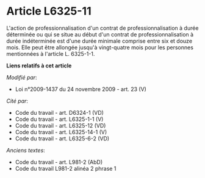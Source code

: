 # Article L6325-11

L'action de professionnalisation d'un contrat de professionnalisation à durée déterminée ou qui se situe au début d'un
contrat de professionnalisation à durée indéterminée est d'une durée minimale comprise entre six et douze mois. Elle peut
être allongée jusqu'à vingt-quatre mois pour les personnes mentionnées à l'article L. 6325-1-1.

**Liens relatifs à cet article**

_Modifié par_:

  - Loi n°2009-1437 du 24 novembre 2009 - art. 23 (V)

_Cité par_:

  - Code du travail - art. D6324-1 (VD)
  - Code du travail - art. L6325-1-1 (V)
  - Code du travail - art. L6325-12 (VD)
  - Code du travail - art. L6325-14-1 (V)
  - Code du travail - art. L6325-6-2 (VD)

_Anciens textes_:

  - Code du travail - art. L981-2 (AbD)
  - Code du travail L981-2 alinéa 2 phrase 1
